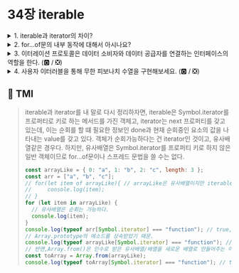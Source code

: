 # 34장 iterable

<details>

<summary> 1. iterable과 iterator의 차이?</summary>

```
iterable은 Symbol.iterator를 프로퍼티 키로 사용한 메서드를 직접 구현하거나 프로토타입 체인을 통해 상속받은 객체입니다.
iterable객체는 for...in, 구조분해 할당, 스프레드 문법을 사용할 수 있습니다.
iterator는 next 메서드를 지닌 객체로, 호출 시에 현재 순회중인 iterable의 값을 나타내는 value,
순회완료 여부를 나타내는 done 프로퍼티를 갖는 iterator result 객체를 리턴합니다.
```

</details>

<details>

<summary> 2. for...of문의 내부 동작에 대해서 아시나요?</summary>

```
for ...of문은 내부적으로 iterator의 next 메서드를 호출하여 iterable을 순회하며 next 메서드가 리턴한
iterator result 객체의 value 프로퍼티 값을 for...of문의 변수에 할당합니다.
iterator result 객체의 done 프로퍼티 값이 false일 경우 iterable 순회를 계속하고, true일 경우 중단합니다.

const fruits = ['apple','banana','kiwi'];
for(let fruit of fruits){
  console.log(fruit);
  // fruit는 배열입니다.
  // 내부적으로 iterator의 next 메서드 호출를 호출합니다.
  // iterator result object {value: 'apple', done: false}
  // apple을 변수 fruit에 할당=> console.log()
  // iterator result object의 done 프로퍼티가 false이므로 다음 아이템으로 순회
  // 위의 과정 반복하고 banana => kiwi
  // 마지막 iterator result object {value: undefined, done: true} 에 도달하면 순회 중단
}
```

</details>

<details>

<summary> 3. 이터레이션 프로토콜은 데이터 소비자와 데이터 공급자를 연결하는 인터페이스의 역할을 한다. (🅾️ / ❎)</summary>

```
🅾️
이터레이션 프로토콜을 준수하는 이터러블은
데이터 소비자가 next메서드로 리턴된 done에 따라 순회여부를 결정되는 하나의 순회 방식을 가지며,
Symbol.iterator를 호출하여 for...in문, 스프레드 문법, 구조 분해 할당 등을 통해 데이터 소비자가 쓸
데이터를 공급하는 데이터 공급자 역할도 합니다.

```

</details>

<details>

<summary> 4. 사용자 이터러블을 통해 무한 피보나치 수열을 구현해보세요. (🅾️ / ❎)</summary>

```js
// 무한 수열
const fib = function () {
  let [pre, cur] = [0, 1];
  return {
    [Symbol.iterator]() {
      return this;
    },
    next() {
      [pre, cur] = [cur, pre + cur];
      return { value: cur };
    },
  };
};
// 인수 미만의 피보나치 수열을 담은 배열
const getfibArrTill = (max) => {
  const arr = [];
  for (const num of fib()) {
    //  지연 평가 : for문을 실행하기 전까지는 데이터를 생성하지 않아, 불필요한 메모리 사용 x
    if (num > max) break;
    arr.push(num);
  }
  return arr;
};

console.log(getfibArrTill(1000));
```

</details>

## 💭 TMI

> iterable과 iterator를 내 말로 다시 정리하자면, iterable은 Symbol.iterator를 프로퍼티로 키로 하는 메서드를 가진 객체고, iterator는 next 프로퍼티를 갖고 있는데, 이는 순회를 할 떄 필요한 정보인 done과 현재 순회중인 요소의 값을 나타내는 value를 갖고 있다. 객체가 순회가능하다는 건 iterator인 것이고, 유사배열같은 경우다. 하지만, 유사배열은 Symbol.iterator를 프로퍼티 키로 하지 않은 일반 객체이므로 for...of문이나 스프레드 문법을 쓸 수는 없다.<br/>
>
> ```js
> const arrayLike = { 0: "a", 1: "b", 2: "c", length: 3 };
> const arr = ["a", "b", "c"];
> // for(let item of arrayLike){ // arrayLike은 유사배열이지만 iterable은 아니다. 즉, Symbol.iterator를 프로퍼티 키로 갖지 않으므로 에러가 발생
> //     console.log(item);
> // }
> for (let item in arrayLike) {
>   // 유사배열은 순회는 가능하다.
>   console.log(item);
> }
> console.log(typeof arr[Symbol.iterator] === "function"); // true, 배열인 arr는 이터러블이면서 이터레이터이다.
> // Array.prototype의 메소드를 상속받았기 때문.
> console.log(typeof arrayLike[Symbol.iterator] === "function"); // false, 하지만 유사배열 arrayLike은 X,
> // 반면,Array.from()은 인수로 받은 유사배열/배열을 새로운 배열로 만들어주는 아래의 경우 이터러블이된다.
> const toArray = Array.from(arrayLike);
> console.log(typeof toArray[Symbol.iterator] === "function"); // true
> ```
